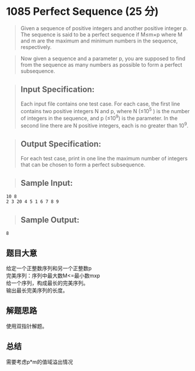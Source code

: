 # 1085 Perfect Sequence (25 分)
> Given a sequence of positive integers and another positive integer p. The sequence is said to be a perfect sequence if M≤m×p where M and m are the maximum and minimum numbers in the sequence, respectively.

> Now given a sequence and a parameter p, you are supposed to find from the sequence as many numbers as possible to form a perfect subsequence.

> ## Input Specification:
> Each input file contains one test case. For each case, the first line contains two positive integers N and p, where N (≤10<sup>5</sup>​​ ) is the number of integers in the sequence, and p (≤10<sup>9</sup>​​) is the parameter. In the second line there are N positive integers, each is no greater than 10<sup>​9</sup>​​.

> ## Output Specification:
> For each test case, print in one line the maximum number of integers that can be chosen to form a perfect subsequence.

> ## Sample Input:
```
10 8
2 3 20 4 5 1 6 7 8 9
```
> ## Sample Output:
```
8
```

## 题目大意
给定一个正整数序列和另一个正整数p  
完美序列：序列中最大数M<=最小数mxp  
给一个序列，构成最长的完美序列。  
输出最长完美序列的长度。
## 解题思路
使用双指针解题。
## 总结
需要考虑p*m的值域溢出情况
